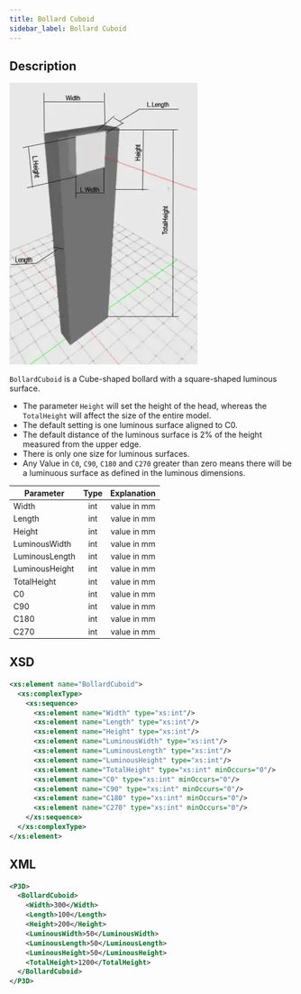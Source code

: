 ```yaml
---
title: Bollard Cuboid
sidebar_label: Bollard Cuboid
---
```


## Description

![Bollard Cuboid](/img/docs/geometry/parametric/bollard-cuboid.webp)

`BollardCuboid` is a Cube-shaped bollard with a square-shaped luminous surface.

- The parameter `Height` will set the height of the head, whereas the `TotalHeight` will affect the size of the entire model.
- The default setting is one luminous surface aligned to C0.
- The default distance of the luminous surface is 2% of the height measured from the upper edge.
- There is only one size for luminous surfaces.
- Any Value in `C0`, `C90`, `C180` and `C270` greater than zero means there will be a luminuous surface as defined in the luminous dimensions.

| Parameter      | Type | Explanation |
| -------------- | :--: | :---------: |
| Width          | int  | value in mm |
| Length         | int  | value in mm |
| Height         | int  | value in mm |
| LuminousWidth  | int  | value in mm |
| LuminousLength | int  | value in mm |
| LuminousHeight | int  | value in mm |
| TotalHeight    | int  | value in mm |
| C0             | int  | value in mm |
| C90            | int  | value in mm |
| C180           | int  | value in mm |
| C270           | int  | value in mm |

## XSD

```xml
<xs:element name="BollardCuboid">
  <xs:complexType>
    <xs:sequence>
      <xs:element name="Width" type="xs:int"/>
      <xs:element name="Length" type="xs:int"/>
      <xs:element name="Height" type="xs:int"/>
      <xs:element name="LuminousWidth" type="xs:int"/>
      <xs:element name="LuminousLength" type="xs:int"/>
      <xs:element name="LuminousHeight" type="xs:int"/>
      <xs:element name="TotalHeight" type="xs:int" minOccurs="0"/>
      <xs:element name="C0" type="xs:int" minOccurs="0"/>
      <xs:element name="C90" type="xs:int" minOccurs="0"/>
      <xs:element name="C180" type="xs:int" minOccurs="0"/>
      <xs:element name="C270" type="xs:int" minOccurs="0"/>
    </xs:sequence>
  </xs:complexType>
</xs:element>
```

## XML

```xml
<P3D>
  <BollardCuboid>
    <Width>300</Width>
    <Length>100</Length>
    <Height>200</Height>
    <LuminousWidth>50</LuminousWidth>
    <LuminousLength>50</LuminousLength>
    <LuminousHeight>50</LuminousHeight>
    <TotalHeight>1200</TotalHeight>
  </BollardCuboid>
</P3D>
```
